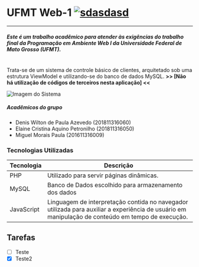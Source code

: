 # UFMT Web-1 [![sdasdasd](https://i2.wp.com/forum.imasters.com.br/uploads/profile/photo-thumb-172169.png?ssl=1)](https://nodesource.com/products/nsolid)
-------
##### Este é um **trabalho acadêmico** para atender às exigências do trabalho final da  **Programação em Ambiente Web I** da Universidade Federal de Mato Grosso **(UFMT)**.
#
#
Trata-se de um sistema de controle básico de clientes, arquitetado sob uma estrutura ViewModel e utilizando-se do banco de dados MySQL.
**>> [Não há utilização de códigos de terceiros nesta aplicação] <<**

![Imagem do Sistema](https://i.imgur.com/Z2GdkBz.jpg)

##### Acadêmicos do grupo
  - Denis Wilton de Paula Azevedo (201811316060)
  - Elaine Cristina Aquino Petronilho (201811316050)
  - Miguel Morais Paula (201611316009)

### Tecnologias Utilizadas

| Tecnologia | Descrição |
| ------ | ------ |
| PHP | Utilizado para servir páginas dinâmicas. |
| MySQL | Banco de Dados escolhido para armazenamento dos dados |
| JavaScript | Linguagem de interpretação contida no navegador utilizada para auxiliar a experiência de usuário em manipulação de conteúdo em tempo de execução. |

## Tarefas

- [ ] Teste
- [x] Teste2
